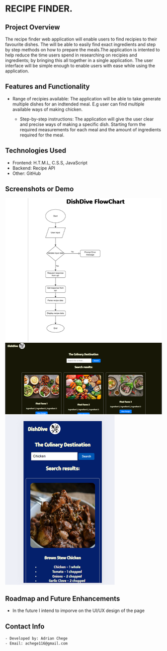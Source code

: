 # RECIPE FINDER.

## Project Overview
The recipe finder web application will enable users to find recipies to their favourite dishes. The will
be able to easily find exact ingredients and step by step methods on how to prepare the meals.The 
application is intented to help reduce the time users spend in researching on recipies and ingredients; by
bringing this all together in a single application. The user interface will be simple enough to enable users with ease while using the application.

## Features and Functionality
- Range of recipies available: The application will be able to take generate multiple dishes for an indtended meal. E.g user can find multiple available ways of making chicken.

    - Step-by-step instructions: The application will give the user clear and precise ways of making a specific dish. Starting form the required measurements for each meal and the amount of ingredients required for the meal.

## Technologies Used
- Frontend: H.T.M.L, C.S.S, JavaScript
- Backend: Recipe API
- Other: GitHub

## Screenshots or Demo
![App Screenshot](/DishDive/Images/Flowchart.png)
![App Screenshot](/DishDive/Images/Landing_page1.png)
![App Screenshot](/DishDive/Images/Responsive_page.png)

## Roadmap and Future Enhancements
- In the future I intend to imporve on the UI/UX design of the page

## Contact Info
    - Developed by: Adrian Chege
    - Email: achege116@gmail.com